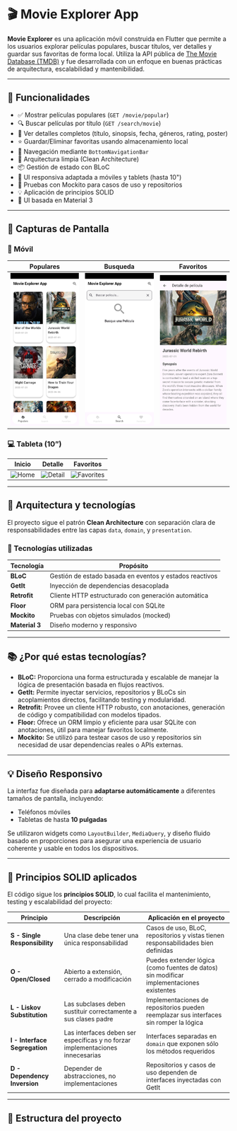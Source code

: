 # 🎬 Movie Explorer App

**Movie Explorer** es una aplicación móvil construida en Flutter que permite a los usuarios explorar películas populares, buscar títulos, ver detalles y guardar sus favoritas de forma local. Utiliza la API pública de [The Movie Database (TMDB)](https://www.themoviedb.org/) y fue desarrollada con un enfoque en buenas prácticas de arquitectura, escalabilidad y mantenibilidad.

---

## 🚀 Funcionalidades

- ✅ Mostrar películas populares (`GET /movie/popular`)
- 🔍 Buscar películas por título (`GET /search/movie`)
- 📄 Ver detalles completos (título, sinopsis, fecha, géneros, rating, poster)
- ⭐ Guardar/Eliminar favoritas usando almacenamiento local
- 🧭 Navegación mediante `BottomNavigationBar`
- 🧱 Arquitectura limpia (Clean Architecture)
- 📦 Gestión de estado con BLoC
- 📐 UI responsiva adaptada a móviles y tablets (hasta 10")
- 🧪 Pruebas con Mockito para casos de uso y repositorios
- 💡 Aplicación de principios SOLID
- 🎨 UI basada en Material 3

---

## 📸 Capturas de Pantalla

### 📱 Móvil

| Populares | Busqueda | Favoritos |
|--------|---------|-----------|
| ![Home](pictures/mobile1.jpg) | ![Detail](pictures/mobile2.jpg) | ![Favorites](pictures/mobile3.jpg) |

### 💻 Tableta (10”)

| Inicio | Detalle | Favoritos |
|--------|---------|-----------|
| ![Home](screenshots/tablet_home.png) | ![Detail](screenshots/tablet_detail.png) | ![Favorites](screenshots/tablet_favorites.png) |

---

## 🧱 Arquitectura y tecnologías

El proyecto sigue el patrón **Clean Architecture** con separación clara de responsabilidades entre las capas `data`, `domain`, y `presentation`.

### 🔧 Tecnologías utilizadas

| Tecnología     | Propósito                                                         |
|----------------|-------------------------------------------------------------------|
| **BLoC**        | Gestión de estado basada en eventos y estados reactivos          |
| **GetIt**       | Inyección de dependencias desacoplada                            |
| **Retrofit**    | Cliente HTTP estructurado con generación automática              |
| **Floor**       | ORM para persistencia local con SQLite                           |
| **Mockito**     | Pruebas con objetos simulados (mocked)                           |
| **Material 3**  | Diseño moderno y responsivo                                       |

---

## 📚 ¿Por qué estas tecnologías?

- **BLoC:** Proporciona una forma estructurada y escalable de manejar la lógica de presentación basada en flujos reactivos.
- **GetIt:** Permite inyectar servicios, repositorios y BLoCs sin acoplamientos directos, facilitando testing y modularidad.
- **Retrofit:** Provee un cliente HTTP robusto, con anotaciones, generación de código y compatibilidad con modelos tipados.
- **Floor:** Ofrece un ORM limpio y eficiente para usar SQLite con anotaciones, útil para manejar favoritos localmente.
- **Mockito:** Se utilizó para testear casos de uso y repositorios sin necesidad de usar dependencias reales o APIs externas.

---

## 💡 Diseño Responsivo

La interfaz fue diseñada para **adaptarse automáticamente** a diferentes tamaños de pantalla, incluyendo:

- Teléfonos móviles
- Tabletas de hasta **10 pulgadas**

Se utilizaron widgets como `LayoutBuilder`, `MediaQuery`, y diseño fluido basado en proporciones para asegurar una experiencia de usuario coherente y usable en todos los dispositivos.

---

## 🧭 Principios SOLID aplicados

El código sigue los **principios SOLID**, lo cual facilita el mantenimiento, testing y escalabilidad del proyecto:

| Principio | Descripción | Aplicación en el proyecto |
|----------|-------------|----------------------------|
| **S - Single Responsibility** | Una clase debe tener una única responsabilidad | Casos de uso, BLoC, repositorios y vistas tienen responsabilidades bien definidas |
| **O - Open/Closed** | Abierto a extensión, cerrado a modificación | Puedes extender lógica (como fuentes de datos) sin modificar implementaciones existentes |
| **L - Liskov Substitution** | Las subclases deben sustituir correctamente a sus clases padre | Implementaciones de repositorios pueden reemplazar sus interfaces sin romper la lógica |
| **I - Interface Segregation** | Las interfaces deben ser específicas y no forzar implementaciones innecesarias | Interfaces separadas en `domain` que exponen sólo los métodos requeridos |
| **D - Dependency Inversion** | Depender de abstracciones, no implementaciones | Repositorios y casos de uso dependen de interfaces inyectadas con GetIt |

---

## 📂 Estructura del proyecto

